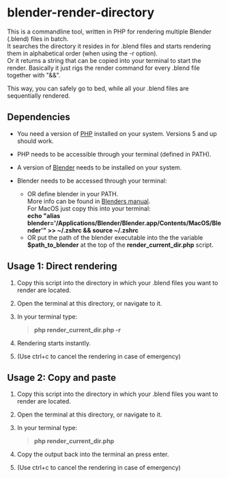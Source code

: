 # blender-render-directory
This is a commandline tool, written in PHP for rendering multiple Blender (.blend) files in batch.  
It searches the directory it resides in for .blend files and starts rendering them in alphabetical order (when using the -r option).  
Or it returns a string that can be copied into your terminal to start the render. 
Basically it just rigs the render command for every .blend file together with "&&".  

This way, you can safely go to bed, while all your .blend files are sequentially rendered.

## Dependencies 
- You need a version of [PHP](https://www.php.com) installed on your system. Versions 5 and up should work.
- PHP needs to be accessible through your terminal (defined in PATH).

- A version of [Blender](https://www.blender.org) needs to be installed on your system.
- Blender needs to be accessed through your terminal:
	- OR define blender in your PATH.  
	More info can be found in [Blenders manual](https://docs.blender.org/manual/en/latest/advanced/command_line/launch/index.html#command-line-launch-index).  
	For MacOS just copy this into your terminal:  
	**echo "alias blender='/Applications/Blender/Blender.app/Contents/MacOS/Blender'"  >> \~/.zshrc && source \~/.zshrc**
	- OR put the path of the blender executable into the the variable **$path_to_blender** at the top of the **render_current_dir.php** script.


## Usage 1: Direct rendering

1. Copy this script into the directory in which your .blend files you want to render are located.
2. Open the terminal at this directory, or navigate to it.
3. In your terminal type:

    > **php render_current_dir.php -r** 
	
4. Rendering starts instantly. 
 
5. (Use ctrl+c to cancel the rendering in case of emergency)

## Usage 2: Copy and paste

1. Copy this script into the directory in which your .blend files you want to render are located.
2. Open the terminal at this directory, or navigate to it.
3. In your terminal type:

	> **php render_current_dir.php** 
	
4. Copy the output back into the terminal an press enter.
 
5. (Use ctrl+c to cancel the rendering in case of emergency)